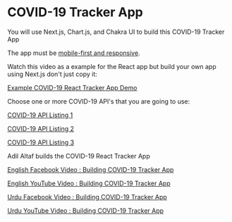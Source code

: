 # COVID-19 Tracker App

You will use Next.js, Chart.js, and Chakra UI to build this COVID-19 Tracker App

The app must be [mobile-first and responsive](https://chakra-ui.com/docs/styled-system/responsive-styles).

Watch this video as a example for the React app but build your own app using Next.js don't just copy it:

[Example COVID-19 React Tracker App Demo](https://www.youtube.com/watch?v=khJlrj3Y6Ls)

Choose one or more COVID-19 API's that you are going to use:

[COVID-19 API Listing 1](https://rapidapi.com/collection/coronavirus-covid-19)

[COVID-19 API Listing 2](https://covid-19-apis.postman.com/)

[COVID-19 API Listing 3](https://dataconomy.com/2020/04/apis-to-track-coronavirus-covid-19/)



Adil Altaf builds the COVID-19 React Tracker App

[English Facebook Video : Building COVID-19 Tracker App](https://www.facebook.com/zeeshanhanif/videos/10223727984452482/)

[English YouTube Video : Building COVID-19 Tracker App](https://www.youtube.com/watch?v=_JcQ5ISu2PQ&lc)

[Urdu Facebook Video : Building COVID-19 Tracker App](https://www.facebook.com/zeeshanhanif/videos/10223743572722179/)

[Urdu YouTube Video : Building COVID-19 Tracker App](https://www.youtube.com/watch?v=hbVAt-44G9Y)
